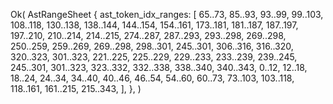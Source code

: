 Ok(
    AstRangeSheet {
        ast_token_idx_ranges: [
            65..73,
            85..93,
            93..99,
            99..103,
            108..118,
            130..138,
            138..144,
            144..154,
            154..161,
            173..181,
            181..187,
            187..197,
            197..210,
            210..214,
            214..215,
            274..287,
            287..293,
            293..298,
            269..298,
            250..259,
            259..269,
            269..298,
            298..301,
            245..301,
            306..316,
            316..320,
            320..323,
            301..323,
            221..225,
            225..229,
            229..233,
            233..239,
            239..245,
            245..301,
            301..323,
            323..332,
            332..338,
            338..340,
            340..343,
            0..12,
            12..18,
            18..24,
            24..34,
            34..40,
            40..46,
            46..54,
            54..60,
            60..73,
            73..103,
            103..118,
            118..161,
            161..215,
            215..343,
        ],
    },
)